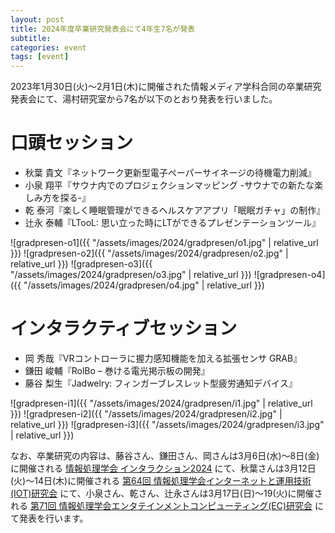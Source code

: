 ```yaml
---
layout: post
title: 2024年度卒業研究発表会にて4年生7名が発表
subtitle: 
categories: event
tags: [event]
---
```


2023年1月30日(火)〜2月1日(木)に開催された情報メディア学科合同の卒業研究発表会にて、湯村研究室から7名が以下のとおり発表を行いました。

# 口頭セッション
- 秋葉 貴文『ネットワーク更新型電子ペーパーサイネージの待機電力削減』
- 小泉 翔平『サウナ内でのプロジェクションマッピング -サウナでの新たな楽しみ方を探る-』
- 乾 泰河『楽しく睡眠管理ができるヘルスケアアプリ「眠眠ガチャ」の制作』
- 辻永 泰輔『LTooL: 思い立った時にLTができるプレゼンテーションツール』

![gradpresen-o1]({{ "/assets/images/2024/gradpresen/o1.jpg" | relative_url }})
![gradpresen-o2]({{ "/assets/images/2024/gradpresen/o2.jpg" | relative_url }})
![gradpresen-o3]({{ "/assets/images/2024/gradpresen/o3.jpg" | relative_url }})
![gradpresen-o4]({{ "/assets/images/2024/gradpresen/o4.jpg" | relative_url }})

# インタラクティブセッション
- 岡 秀哉『VRコントローラに握力感知機能を加える拡張センサ GRAB』
- 鎌田 峻輔『RolBo – 巻ける電光掲示板の開発』
- 藤谷 梨生『Jadwelry: フィンガーブレスレット型疲労通知デバイス』

![gradpresen-i1]({{ "/assets/images/2024/gradpresen/i1.jpg" | relative_url }})
![gradpresen-i2]({{ "/assets/images/2024/gradpresen/i2.jpg" | relative_url }})
![gradpresen-i3]({{ "/assets/images/2024/gradpresen/i3.jpg" | relative_url }})

なお、卒業研究の内容は、藤谷さん、鎌田さん、岡さんは3月6日(水)〜8日(金)に開催される [情報処理学会 インタラクション2024](https://www.interaction-ipsj.org/2024/) にて、秋葉さんは3月12日(火)〜14日(木)に開催される [第64回 情報処理学会インターネットと運用技術(IOT)研究会](https://www.iot.ipsj.or.jp/meeting/64-program/) にて、小泉さん、乾さん、辻永さんは3月17日(日)〜19(火)に開催される [第71回 情報処理学会エンタテインメントコンピューティング(EC)研究会](https://entcomp.org/sig/?p=1087) にて発表を行います。
